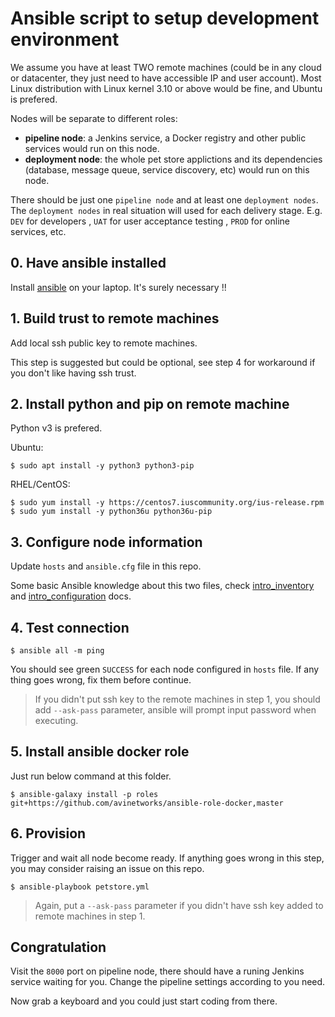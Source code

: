 # Ansible script to setup development environment

We assume you have at least TWO remote machines (could be in any cloud or datacenter, they just need to have accessible IP and user account). Most Linux distribution with Linux kernel 3.10 or above would be fine, and Ubuntu is prefered.

Nodes will be separate to different roles:

- **pipeline node**: a Jenkins service, a Docker registry and other public services would run on this node.
- **deployment node**: the whole pet store applictions and its dependencies (database, message queue, service discovery, etc) would run on this node. 

There should be just one `pipeline node` and at least one `deployment nodes`. The `deployment nodes` in real situation will used for each delivery stage. E.g. `DEV` for developers , `UAT` for user acceptance testing , `PROD` for online services, etc.

## 0. Have ansible installed

Install [ansible](https://www.ansible.com/) on your laptop. It's surely necessary !!

## 1. Build trust to remote machines

Add local ssh public key to remote machines.

This step is suggested but could be optional, see step 4 for workaround if you don't like having ssh trust.

## 2. Install python and pip on remote machine

Python v3 is prefered.

Ubuntu:

```
$ sudo apt install -y python3 python3-pip
```

RHEL/CentOS:

```
$ sudo yum install -y https://centos7.iuscommunity.org/ius-release.rpm
$ sudo yum install -y python36u python36u-pip
```

## 3. Configure node information

Update `hosts` and `ansible.cfg` file in this repo.

Some basic Ansible knowledge about this two files, check [intro_inventory](http://docs.ansible.com/ansible/intro_inventory.html) and [intro_configuration](http://docs.ansible.com/ansible/intro_configuration.html) docs.

## 4. Test connection

```
$ ansible all -m ping
```

You should see green `SUCCESS` for each node configured in `hosts` file. If any thing goes wrong, fix them before continue.

> If you didn't put ssh key to the remote machines in step 1, you should add `--ask-pass` parameter, ansible will prompt input password when executing.

## 5. Install ansible docker role

Just run below command at this folder.

```
$ ansible-galaxy install -p roles git+https://github.com/avinetworks/ansible-role-docker,master
```

## 6. Provision

Trigger and wait all node become ready. If anything goes wrong in this step, you may consider raising an issue on this repo.

```
$ ansible-playbook petstore.yml
```

> Again, put a `--ask-pass` parameter if you didn't have ssh key added to remote machines in step 1.

## Congratulation

Visit the `8000` port on pipeline node, there should have a runing Jenkins service waiting for you. Change the pipeline settings according to you need.

Now grab a keyboard and you could just start coding from there.
